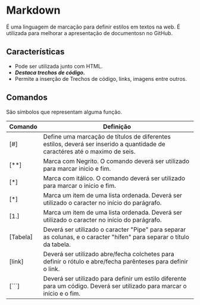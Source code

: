 # Markdown
É uma linguagem de marcação para definir estilos em textos na web. É utilizada para melhorar a apresentação de documentosn no GitHub.

## Características 
* Pode ser utilizada junto com HTML.<br>
 * **_Destaca trechos de código._** <br>
* Permite a inserção de Trechos de código, links, imagens entre outros. <br>

## Comandos
São símbolos que representam alguma função.

Comando       | Definição
--            |--
[#]           | Define uma marcação de títulos de diferentes estilos, deverá ser inserido a quantidade de caractéres até o maximo de seis.
[**]          | Marca com Negrito. O comando deverá ser utilizado para marcar inicio e fim.
[*]           | Marca com itálico. O comando deverá ser utilizado para marcar o inicio e fim.
[*]           | Marca um item de uma lista ordenada. Deverá ser utilizado o caracter no início do parágrafo.
[1.]          | Marca um item de uma lista ordenada. Deverá ser utilizado o caracter no início do parágrafo.
[Tabela]      | Deverá ser utilizado o caracter "Pipe" para separar as colunas, e o caracter "hífen" para separar o título da tabela.
[link]        | Deverá ser utilizado abre/fecha colchetes para definir o rótulo e abre/fecha parênteses para definir o link.
[```]         | Deverá ser utilizado para definir um estilo diferente para um código. Deverá ser utilizado para marcar o início e o fim.




